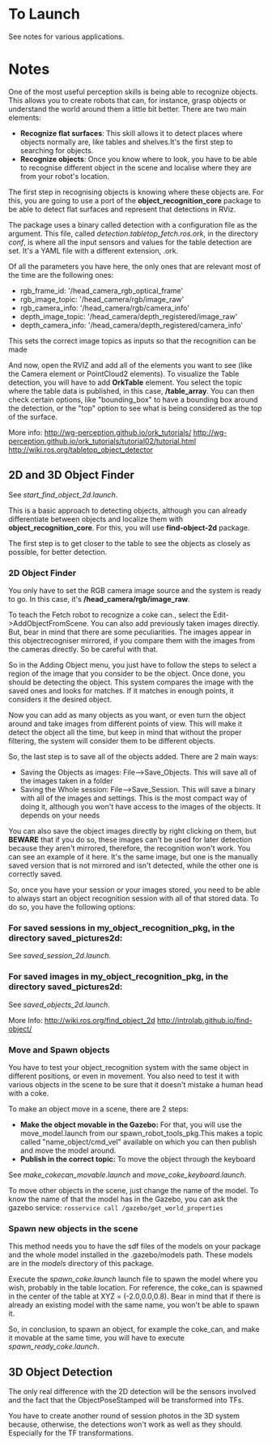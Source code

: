 # To Launch
See notes for various applications.

# Notes

One of the most useful perception skills is being able to recognize objects. This allows you to create robots that can, for instance, grasp objects or understand the world around them a little bit better.
There are two main elements:

- **Recognize flat surfaces**: This skill allows it to detect places where objects normally are, like tables and shelves.It's the first step to searching for objects.
- **Recognize objects**: Once you know where to look, you have to be able to recognise different object in the scene and localise where they are from your robot's location.

The first step in recognising objects is knowing where these objects are. For this, you are going to use a port of the **object_recognition_core** package to be able to detect flat surfaces and represent that detections in RViz.

The package uses a binary called detection with a configuration file as the argument. This file, called _detection.tabletop_fetch.ros.ork_, in the directory _conf_, is where all the input sensors and values for the table detection are set. It's a YAML file with a different extension, .ork.

Of all the parameters you have here, the only ones that are relevant most of the time are the following ones:

- rgb_frame_id: '/head_camera_rgb_optical_frame'
- rgb_image_topic: '/head_camera/rgb/image_raw'
- rgb_camera_info: '/head_camera/rgb/camera_info'
- depth_image_topic: '/head_camera/depth_registered/image_raw'
- depth_camera_info: '/head_camera/depth_registered/camera_info'

This sets the correct image topics as inputs so that the recognition can be made

And now, open the RVIZ and add all of the elements you want to see (like the Camera element or PointCloud2 elements). To visualize the Table detection, you will have to add **OrkTable** element. You select the topic where the table data is published, in this case, **/table_array**. You can then check certain options, like "bounding_box" to have a bounding box around the detection, or the "top" option to see what is being considered as the top of the surface.

More info:
http://wg-perception.github.io/ork_tutorials/
http://wg-perception.github.io/ork_tutorials/tutorial02/tutorial.html
http://wiki.ros.org/tabletop_object_detector

## 2D and 3D Object Finder

See _start_find_object_2d.launch_.

This is a basic approach to detecting objects, although you can already differentiate between objects and localize them with **object_recognition_core**. For this, you will use **find-object-2d** package.

The first step is to get closer to the table to see the objects as closely as possible, for better detection.

### 2D Object Finder

You only have to set the RGB camera image source and the system is ready to go. In this case, it's **/head_camera/rgb/image_raw**.

To teach the Fetch robot to recognize a coke can., select the Edit->AddObjectFromScene. You can also add previously taken images directly. But, bear in mind that there are some peculiarities. The images appear in this objectrecogniser mirrored, if you compare them with the images from the cameras directly. So be careful with that.

So in the Adding Object menu, you just have to follow the steps to select a region of the image that you consider to be the object. Once done, you should be detecting the object. This system compares the image with the saved ones and looks for matches. If it matches in enough points, it considers it the desired object.

Now you can add as many objects as you want, or even turn the object around and take images from different points of view. This will make it detect the object all the time, but keep in mind that without the proper filtering, the system will consider them to be different objects.

So, the last step is to save all of the objects added. There are 2 main ways:

- Saving the Objects as images: File-->Save_Objects. This will save all of the images taken in a folder
- Saving the Whole session: File-->Save_Session. This will save a binary with all of the images and settings. This is the most compact way of doing it, although you won't have access to the images of the objects. It depends on your needs

You can also save the object images directly by right clicking on them, but **BEWARE** that if you do so, these images can't be used for later detection because they aren't mirrored, therefore, the recognition won't work. You can see an example of it here. It's the same image, but one is the manually saved version that is not mirrored and isn't detected, while the other one is correctly saved.

So, once you have your session or your images stored, you need to be able to always start an object recognition session with all of that stored data. To do so, you have the following options:

### For saved sessions in my_object_recognition_pkg, in the directory saved_pictures2d:

See _saved_session_2d.launch_.

### For saved images in my_object_recognition_pkg, in the directory saved_pictures2d:

See _saved_objects_2d.launch_.

More Info:
http://wiki.ros.org/find_object_2d
http://introlab.github.io/find-object/

### Move and Spawn objects

You have to test your object_recognition system with the same object in different positions, or even in movement.
You also need to test it with various objects in the scene to be sure that it doesn't mistake a human head with a coke.

To make an object move in a scene, there are 2 steps:

- **Make the object movable in the Gazebo:** For that, you will use the move_model.launch from our spawn_robot_tools_pkg.This makes a topic called "name_object/cmd_vel" available on which you can then publish and move the model around.
- **Publish in the correct topic:** To move the object through the keyboard

See _make_cokecan_movable.launch_ and _move_coke_keyboard.launch_.

To move other objects in the scene, just change the name of the model.
To know the name of that the model has in the Gazebo, you can ask the gazebo service:
`rosservice call /gazebo/get_world_properties`

### Spawn new objects in the scene

This method needs you to have the sdf files of the models on your package and the whole model installed in the .gazebo/models path. These models are in the _models_ directory of this package.

Execute the _spawn_coke.launch_ launch file to spawn the model where you wish, probably in the table location.
For reference, the coke_can is spawned in the center of the table at XYZ = (-2.0,0.0,0.8).
Bear in mind that if there is already an existing model with the same name, you won't be able to spawn it.

So, in conclusion, to spawn an object, for example the coke_can, and make it movable at the same time, you will have to execute _spawn_ready_coke.launch_.

## 3D Object Detection

The only real difference with the 2D detection will be the sensors involved and the fact that the ObjectPoseStamped will be transformed into TFs.

You have to create another round of session photos in the 3D system because, otherwise, the detections won't work as well as they should. Especially for the TF transformations.
